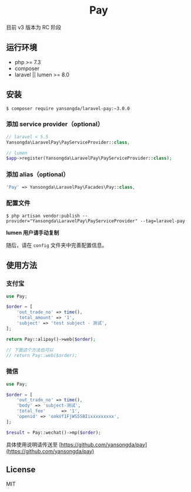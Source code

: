 <h1 align="center">Pay</h1>

目前 v3 版本为 RC 阶段

## 运行环境

- php >= 7.3
- composer
- laravel || lumen >= 8.0

## 安装

```Shell
$ composer require yansongda/laravel-pay:~3.0.0
```

### 添加 service provider（optional）

```PHP
// laravel < 5.5
Yansongda\LaravelPay\PayServiceProvider::class,

// lumen
$app->register(Yansongda\LaravelPay\PayServiceProvider::class);
```

### 添加 alias（optional）

```PHP
'Pay' => Yansongda\LaravelPay\Facades\Pay::class,
```

### 配置文件

```Shell
$ php artisan vendor:publish --provider="Yansongda\LaravelPay\PayServiceProvider" --tag=laravel-pay
```

**lumen 用户请手动复制**

随后，请在 `config` 文件夹中完善配置信息。

## 使用方法

### 支付宝

```PHP
use Pay;

$order = [
    'out_trade_no' => time(),
    'total_amount' => '1',
    'subject' => 'test subject - 测试',
];

return Pay::alipay()->web($order);

// 下面这个方法也可以
// return Pay::web($order);
```

### 微信

```PHP
use Pay;

$order = [
    'out_trade_no' => time(),
    'body' => 'subject-测试',
    'total_fee'      => '1',
    'openid' => 'onkVf1FjWS5SBIixxxxxxxxx',
];

$result = Pay::wechat()->mp($order);

```

具体使用说明请传送至 [https://github.com/yansongda/pay](https://github.com/yansongda/pay)

## License

MIT
